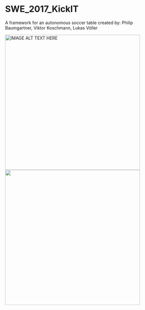 # SWE_2017_KickIT
A framework for an autonomous soccer table
created by: Philip Baumgartner, Viktor Koschmann, Lukas Völler

<p>
  <a href="http://www.youtube.com/watch?feature=player_embedded&v=QViL1nncUuw
  " target="_blank"><img src="http://img.youtube.com/vi/QViL1nncUuw/0.jpg" 
  alt="IMAGE ALT TEXT HERE" width="440" /></a>
  
  <img src="https://github.com/LukasVoeller/SWE_2017_KickIT/blob/master/Images/New/IMG_2755.jpg" width="440"/>
</p>
